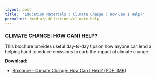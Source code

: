 ```yaml
---
layout: post
title:  'Education Materials : Climate Change : How Can I Help?'
permalink: /media/publications/climate-help
---
```



### CLIMATE CHANGE: HOW CAN I HELP?

This brochure provides useful day-to-day tips on how anyone can lend a helping hand to reduce emissions to curb the impact of climate change.

**Download:**

* [<a href="/docs/default-source/publications/climate-change-how-can-i-help.pdf" target="_blank">Brochure - Climate Change: How Can I Help? (PDF, 1MB)</a>](/docs/default-source/publications/climate-change-how-can-i-help.pdf)